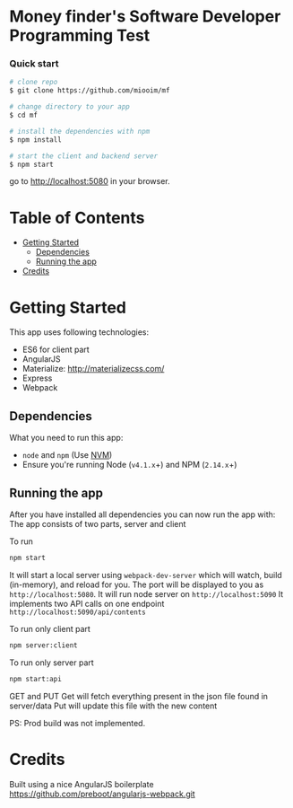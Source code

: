 # Money finder's Software Developer Programming Test

### Quick start

```bash
# clone repo
$ git clone https://github.com/miooim/mf

# change directory to your app
$ cd mf

# install the dependencies with npm
$ npm install

# start the client and backend server
$ npm start
```

go to [http://localhost:5080](http://localhost:5080) in your browser.

# Table of Contents

* [Getting Started](#getting-started)
    * [Dependencies](#dependencies)
    * [Running the app](#running-the-app)
* [Credits](#credits)

# Getting Started

This app uses following technologies:
* ES6 for client part
* AngularJS
* Materialize: http://materializecss.com/
* Express
* Webpack

## Dependencies

What you need to run this app:
* `node` and `npm` (Use [NVM](https://github.com/creationix/nvm))
* Ensure you're running Node (`v4.1.x`+) and NPM (`2.14.x`+)

## Running the app

After you have installed all dependencies you can now run the app with:
The app consists of two parts, server and client

To run
```bash
npm start
```
It will start a local server using `webpack-dev-server` which will watch, build (in-memory), and reload for you. The port will be displayed to you as `http://localhost:5080`.
It will run node server on `http://localhost:5090`
It implements two API calls on one endpoint `http://localhost:5090/api/contents`

To run only client part
```bash
npm server:client
```
To run only server part
```bash
npm start:api
```

GET and PUT
Get will fetch everything present in the json file found in server/data
Put will update this file with the new content

PS: Prod build was not implemented.

# Credits
Built using a nice AngularJS boilerplate
https://github.com/preboot/angularjs-webpack.git

